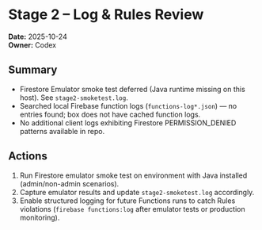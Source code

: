 # Stage 2 – Log & Rules Review

**Date:** 2025-10-24  
**Owner:** Codex

## Summary
- Firestore Emulator smoke test deferred (Java runtime missing on this host). See `stage2-smoketest.log`.
- Searched local Firebase function logs (`functions-log*.json`) — no entries found; box does not have cached function logs.
- No additional client logs exhibiting Firestore PERMISSION_DENIED patterns available in repo.

## Actions
1. Run Firestore emulator smoke test on environment with Java installed (admin/non-admin scenarios).
2. Capture emulator results and update `stage2-smoketest.log` accordingly.
3. Enable structured logging for future Functions runs to catch Rules violations (`firebase functions:log` after emulator tests or production monitoring).

